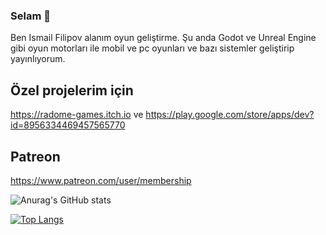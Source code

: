 ### Selam 👋

Ben Ismail Filipov alanım oyun geliştirme. Şu anda Godot ve Unreal Engine gibi oyun motorları ile mobil ve pc oyunları ve bazı sistemler geliştirip yayınlıyorum.

## Özel projelerim için
https://radome-games.itch.io ve https://play.google.com/store/apps/dev?id=8956334469457565770

## Patreon
https://www.patreon.com/user/membership

![Anurag's GitHub stats](https://github-readme-stats.vercel.app/api?username=ismailgamedev&show_icons=true&theme=radical)

[![Top Langs](https://github-readme-stats.vercel.app/api/top-langs/?username=ismailgamedev&layout=compact&show_icons=true&theme=radical)](https://github.com/anuraghazra/github-readme-stats)

